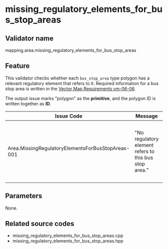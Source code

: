# missing_regulatory_elements_for_bus_stop_areas

## Validator name

mapping.area.missing_regulatory_elements_for_bus_stop_areas

## Feature

This validator checks whether each `bus_stop_area` type polygon has a relevant regulatory element that refers to it.
Required information for a bus stop area is written in the [Vector Map Requirements vm-06-06](https://docs.pilot.auto/en/reference-design/common/map-requirements/vector-map-requirements/category_area/#vm-06-06-bus-stop-area).

The output issue marks "polygon" as the **primitive**, and the polygon ID is written together as **ID**.

| Issue Code                                        | Message                                               | Severity | Primitive | Description                                                                                                             | Approach                                                                              |
| ------------------------------------------------- | ----------------------------------------------------- | -------- | --------- | ----------------------------------------------------------------------------------------------------------------------- | ------------------------------------------------------------------------------------- |
| Area.MissingRegulatoryElementsForBusStopAreas-001 | "No regulatory element refers to this bus stop area." | Error    | Polygon   | There is a `bus_stop_area` type polygon that hasn't been referred to by any `bus_stop_area` subtype regulatory element. | Create a regulatory element with subtype `bus_stop_area` that refers to this polygon. |

## Parameters

None.

## Related source codes

- missing_regulatory_elements_for_bus_stop_areas.cpp
- missing_regulatory_elements_for_bus_stop_areas.hpp
